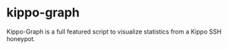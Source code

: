 kippo-graph
===========

Kippo-Graph is a full featured script to visualize statistics from a Kippo SSH honeypot.
